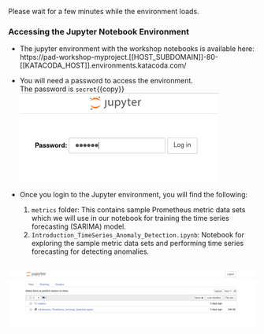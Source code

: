 Please wait for a few minutes while the environment loads.

### Accessing the Jupyter Notebook Environment
* The jupyter environment with the workshop notebooks is available here: <br>
https://pad-workshop-myproject.[[HOST_SUBDOMAIN]]-80-[[KATACODA_HOST]].environments.katacoda.com/

* You will need a password to access the environment. <br>
  The password is `secret`{{copy}} <br>
![Jupyter Environment Secret](../../assets/ai-machine-learning/prometheus-timeseries-forecasting/02-jupyter-secret.png)

* Once you login to the Jupyter environment, you will find the following:
  1. `metrics` folder: This contains sample Prometheus metric data sets which we will use in our notebook for training the time series forecasting (SARIMA) model.
  2. `Introduction_TimeSeries_Anomaly_Detection.ipynb`: Notebook for exploring the sample metric data sets and performing time series forecasting for detecting anomalies.<br><br>

![Jupyter Notebook List](../../assets/ai-machine-learning/prometheus-timeseries-forecasting/02-jupyter-notebook-list.png)

